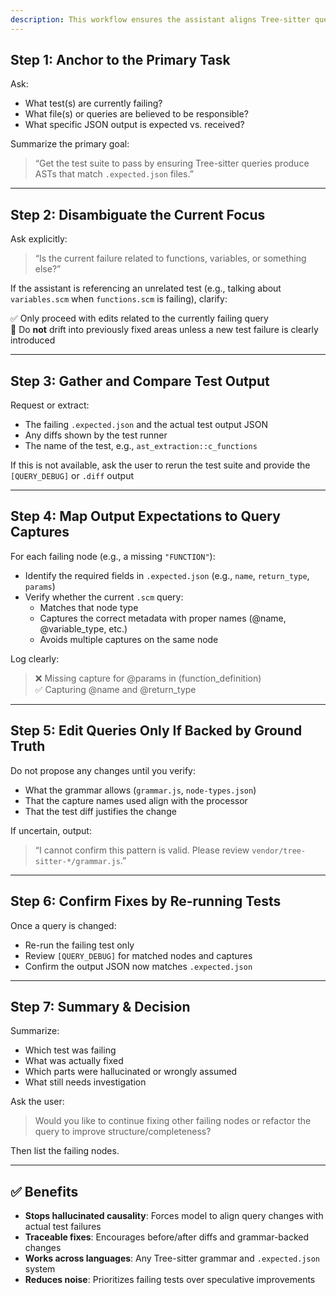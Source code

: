 ```yaml
---
description: This workflow ensures the assistant aligns Tree-sitter query edits with actual test expectations and corrects misattribution of errors.
---
```


## Step 1: Anchor to the Primary Task

Ask:
- What test(s) are currently failing?
- What file(s) or queries are believed to be responsible?
- What specific JSON output is expected vs. received?

Summarize the primary goal:
> “Get the test suite to pass by ensuring Tree-sitter queries produce ASTs that match `.expected.json` files.”

---

## Step 2: Disambiguate the Current Focus

Ask explicitly:
> “Is the current failure related to functions, variables, or something else?”

If the assistant is referencing an unrelated test (e.g., talking about `variables.scm` when `functions.scm` is failing), clarify:

✅ Only proceed with edits related to the currently failing query  
🚫 Do **not** drift into previously fixed areas unless a new test failure is clearly introduced

---

## Step 3: Gather and Compare Test Output

Request or extract:
- The failing `.expected.json` and the actual test output JSON
- Any diffs shown by the test runner
- The name of the test, e.g., `ast_extraction::c_functions`

If this is not available, ask the user to rerun the test suite and provide the `[QUERY_DEBUG]` or `.diff` output

---

## Step 4: Map Output Expectations to Query Captures

For each failing node (e.g., a missing `"FUNCTION"`):

- Identify the required fields in `.expected.json` (e.g., `name`, `return_type`, `params`)
- Verify whether the current `.scm` query:
  - Matches that node type
  - Captures the correct metadata with proper names (@name, @variable_type, etc.)
  - Avoids multiple captures on the same node

Log clearly:
> ❌ Missing capture for @params in (function_definition)  
> ✅ Capturing @name and @return_type

---

## Step 5: Edit Queries Only If Backed by Ground Truth

Do not propose any changes until you verify:
- What the grammar allows (`grammar.js`, `node-types.json`)
- That the capture names used align with the processor
- That the test diff justifies the change

If uncertain, output:
> “I cannot confirm this pattern is valid. Please review `vendor/tree-sitter-*/grammar.js`.”

---

## Step 6: Confirm Fixes by Re-running Tests

Once a query is changed:
- Re-run the failing test only
- Review `[QUERY_DEBUG]` for matched nodes and captures
- Confirm the output JSON now matches `.expected.json`

---

## Step 7: Summary & Decision

Summarize:
- Which test was failing
- What was actually fixed
- Which parts were hallucinated or wrongly assumed
- What still needs investigation

Ask the user:
> Would you like to continue fixing other failing nodes or refactor the query to improve structure/completeness?

Then list the failing nodes.

---

## ✅ Benefits

- **Stops hallucinated causality**: Forces model to align query changes with actual test failures
- **Traceable fixes**: Encourages before/after diffs and grammar-backed changes
- **Works across languages**: Any Tree-sitter grammar and `.expected.json` system
- **Reduces noise**: Prioritizes failing tests over speculative improvements
